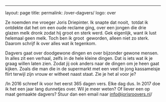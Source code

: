 ---
layout: page
title:
permalink: /over-dagvers/
logo: over

Ze noemden me vroeger Joris Driepinter. Ik snapte dat nooit,  totdat ik ontdekte dat het om een oude reclame ging, over een
jongen die drie glazen melk dronk zodat hij groot en sterk werd.
Gek eigenlijk, want ik lust helemaal geen melk. Toch ben ik groot  geworden, alleen niet zo sterk. Daarom schrijf ik over alles wat ik tegenkom.

Dagvers gaat over doodgewone dingen en over bijzonder gewone mensen.
In alles zit een verhaal, zelfs in de hele kleine dingen. Dat is iets
wat ik je graag willen laten zien. Zodat jij ook anders naar de dingen
om je heen gaat kijken. Zoals die man die in de supermarkt met een veel
te jong kassameisje flirt terwijl zijn vrouw er witheet naast staat. Zie je het al voor je?

/In 2016 schreef ik voor het eerst 365 dagen vers. Elke dag dus. In 2017
doe ik het een jaar lang dunnetjes over. Wil je meer weten? Of liever een
op maat gemaakte dagvers? Stuur dan een email naar [info@jorisroovers.nl](mailto:info@jorisroovers.nl)/

